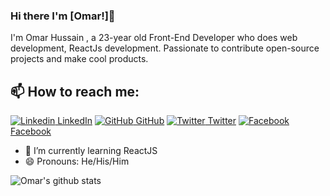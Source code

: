 
### Hi there I'm [Omar!]👋
I'm Omar Hussain , a 23-year old Front-End Developer who does web development, ReactJs development. Passionate to contribute open-source projects and make cool products.<br>
## 📫 How to reach me: 
[![Linkedin](https://i.stack.imgur.com/gVE0j.png) LinkedIn](https://www.linkedin.com/in/omar-hussain-94608713a/) [![GitHub](https://i.stack.imgur.com/tskMh.png) GitHub](https://github.com/Omarhussian) [![Twitter](http://i.imgur.com/wWzX9uB.png) Twitter](https://twitter.com/Alhussa86398657) [![Facebook](http://i.imgur.com/fep1WsG.png) Facebook](https://www.facebook.com/omar.hossien.16/)




- 🌱 I’m currently learning ReactJS
- 😄 Pronouns: He/His/Him



![Omar's github stats](https://github-readme-stats.vercel.app/api?username=Omarhussian&show_icons=true&theme=dark)
